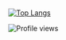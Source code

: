 <h3>
<!--   <p>Senior Full-stack Developer</p> -->
</h3>

[![Top Langs](https://github-readme-stats.vercel.app/api/top-langs/?username=garbalau-github&layout=pie&langs_count=8)](https://github.com/anuraghazra/github-readme-stats)

![Profile views](https://komarev.com/ghpvc/?username=garbalau-github&color=red)
